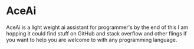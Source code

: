 # AceAi
AceAi is a light weight ai assistant for programmer's by the end of this I am hopping it could find stuff on GitHub and stack overflow and other flings if you want to help you are welcome to with any programming language.    
